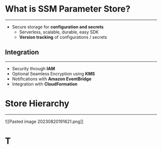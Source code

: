 # What is SSM Parameter Store?
---

* Secure storage for **configuration and secrets**
	* Serverless, scalable, durable, easy SDK
	* **Version tracking** of configurations / secrets

## Integration
---

* Security through **IAM**
* Optional Seamless Encryption using **KMS**
* Notifications with **Amazon EventBridge**
* Integration with **CloudFormation**

# Store Hierarchy
---

![[Pasted image 20230820191621.png]]

# T